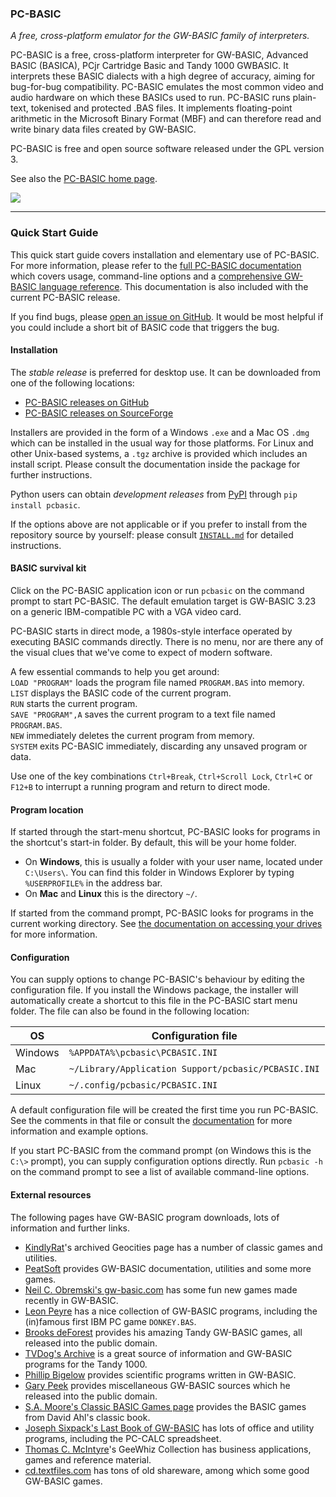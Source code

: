 ### PC-BASIC ###
_A free, cross-platform emulator for the GW-BASIC family of interpreters._

PC-BASIC is a free, cross-platform interpreter for GW-BASIC, Advanced BASIC (BASICA), PCjr Cartridge Basic and Tandy 1000 GWBASIC.
It interprets these BASIC dialects with a high degree of accuracy, aiming for bug-for-bug compatibility.
PC-BASIC emulates the most common video and audio hardware on which these BASICs used to run.
PC-BASIC runs plain-text, tokenised and protected .BAS files.
It implements floating-point arithmetic in the Microsoft Binary Format (MBF) and can therefore
read and write binary data files created by GW-BASIC.  

PC-BASIC is free and open source software released under the GPL version 3.  

See also the [PC-BASIC home page](http://robhagemans.github.io/pcbasic/).

![](https://robhagemans.github.io/pcbasic/screenshots/pcbasic.png)

----------

### Quick Start Guide ###

This quick start guide covers installation and elementary use of PC-BASIC. For more information, please refer to the [full PC-BASIC documentation](http://pc-basic.org/doc#) which covers usage, command-line options and a [comprehensive GW-BASIC language reference](http://pc-basic.org/doc#reference). This documentation is also included with the current PC-BASIC release.

If you find bugs, please [open an issue on GitHub](https://github.com/robhagemans/pcbasic/issues). It would be most helpful if you could include a short bit of BASIC code that triggers the bug.


#### Installation ####
The _stable release_ is preferred for desktop use. It can be downloaded from one of the following locations:  

- [PC-BASIC releases on GitHub](https://github.com/robhagemans/pcbasic/releases)  
- [PC-BASIC releases on SourceForge](https://sourceforge.net/projects/pcbasic/files/)  

Installers are provided in the form of a Windows `.exe` and a Mac OS `.dmg` which can be installed in the usual way for those platforms. For Linux and other Unix-based systems, a `.tgz` archive is provided which includes an install script. Please consult the documentation inside the package for further instructions.

Python users can obtain _development releases_ from [PyPI](https://pypi.org/project/pcbasic/) through `pip install pcbasic`.

If the options above are not applicable or if you prefer to install from the repository source by yourself: please
consult [`INSTALL.md`](https://github.com/robhagemans/pcbasic/blob/master/INSTALL.md) for detailed instructions.


#### BASIC survival kit ####
Click on the PC-BASIC application icon or run `pcbasic` on the command prompt to start PC-BASIC. The default emulation target is
GW-BASIC 3.23 on a generic IBM-compatible PC with a VGA video card.  

PC-BASIC starts in direct mode, a 1980s-style interface operated by executing
BASIC commands directly. There is no menu, nor are there any of the visual clues
that we've come to expect of modern software.  

A few essential commands to help you get around:  
`LOAD "PROGRAM"` loads the program file named `PROGRAM.BAS` into memory.  
`LIST` displays the BASIC code of the current program.  
`RUN` starts the current program.  
`SAVE "PROGRAM",A` saves the current program to a text file named `PROGRAM.BAS`.  
`NEW` immediately deletes the current program from memory.  
`SYSTEM` exits PC-BASIC immediately, discarding any unsaved program or data.  

Use one of the key combinations `Ctrl+Break`, `Ctrl+Scroll Lock`, `Ctrl+C` or `F12+B`
to interrupt a running program and return to direct mode.  


#### Program location ####
If started through the start-menu shortcut, PC-BASIC looks for programs in the shortcut's start-in folder. By default, this will be your home folder.

- On **Windows**, this is usually a folder with your user name, located under `C:\Users\`. You can find this folder in Windows Explorer by typing `%USERPROFILE%` in the address bar.
- On **Mac** and **Linux** this is the directory `~/`.

If started from the command prompt, PC-BASIC looks for programs in the current working directory. See [the documentation on accessing your drives](http://pc-basic.org/doc#mounting) for more information.


#### Configuration ####
You can supply options to change PC-BASIC's behaviour by editing the configuration file. If you install the Windows package, the installer will automatically create a shortcut to this file in the PC-BASIC start menu folder. The file can also be found in the following location:

| OS         | Configuration file  
|------------|-------------------------------------------------------------------------  
| Windows    | `%APPDATA%\pcbasic\PCBASIC.INI`  
| Mac        | `~/Library/Application Support/pcbasic/PCBASIC.INI`  
| Linux      | `~/.config/pcbasic/PCBASIC.INI`  

A default configuration file will be created the first time you run PC-BASIC. See the comments in that file or consult the [documentation](http://pc-basic.org/doc#settings) for more information and example options.

If you start PC-BASIC from the command prompt (on Windows this is the `C:\>` prompt), you can supply configuration options directly. Run `pcbasic -h` on the command prompt to see a list of available command-line options.  


#### External resources ####
The following pages have GW-BASIC program downloads, lots of information and further links.  

- [KindlyRat](http://www.oocities.org/KindlyRat/GWBASIC.html)'s archived Geocities page has a number of classic games and utilities.  
- [PeatSoft](http://archive.is/AUm6G) provides GW-BASIC documentation, utilities and some more games.  
- [Neil C. Obremski's gw-basic.com](http://www.gw-basic.com/) has some fun new games made recently in GW-BASIC.  
- [Leon Peyre](http://peyre.x10.mx/GWBASIC/) has a nice collection of GW-BASIC programs, including the (in)famous first IBM PC game `DONKEY.BAS`.  
- [Brooks deForest](http://www.brooksdeforest.com/tandy1000/) provides his amazing Tandy GW-BASIC games, all released into the public domain.  
- [TVDog's Archive](http://www.oldskool.org/guides/tvdog/) is a great source of information and GW-BASIC programs for the Tandy 1000.  
- [Phillip Bigelow](http://www.scn.org/~bh162/basic_programs.html) provides scientific programs written in GW-BASIC.  
- [Gary Peek](http://www.garypeek.com/basic/gwprograms.htm) provides miscellaneous GW-BASIC sources which he released into the public domain.  
- [S.A. Moore's Classic BASIC Games page](http://www.moorecad.com/classicbasic/index.html) provides the BASIC games from David Ahl's classic book.  
- [Joseph Sixpack's Last Book of GW-BASIC](http://www.geocities.ws/joseph_sixpack/btoc.html) has lots of office and utility programs, including the PC-CALC spreadsheet.  
- [Thomas C. McIntyre](https://web.archive.org/web/20060410121551/http://scottserver.net/basically/geewhiz.html)'s GeeWhiz Collection has business applications, games and reference material.
- [cd.textfiles.com](http://cd.textfiles.com) has tons of old shareware, among which some good GW-BASIC games.  
